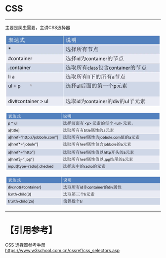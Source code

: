# CSS
---
主要是爬虫需要，主讲CSS选择器

![cssexample1](py-img/cssexample1.png)

![cssexample2](py-img/cssexample2.png)

![cssexample3](py-img/cssexample3.png)

---
# 【引用参考】
CSS 选择器参考手册 https://www.w3school.com.cn/cssref/css_selectors.asp